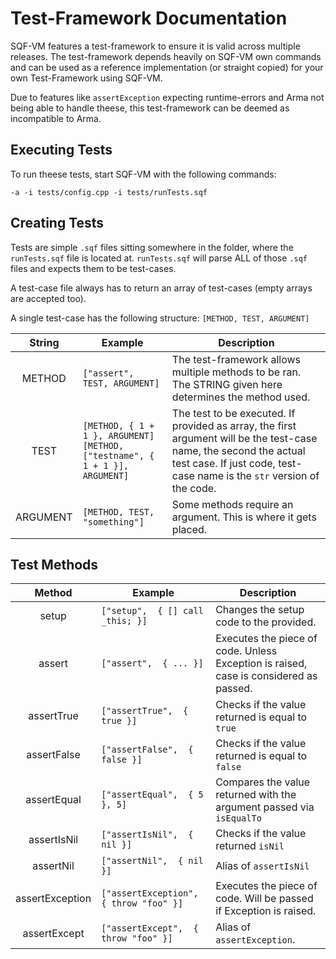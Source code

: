 # Test-Framework Documentation #

SQF-VM features a test-framework to ensure it is valid across multiple releases.
The test-framework depends heavily on SQF-VM own commands and can be used as a reference
implementation (or straight copied) for your own Test-Framework using SQF-VM.

Due to features like `assertException` expecting runtime-errors and Arma not being able to handle
theese, this test-framework can be deemed as incompatible to Arma.

## Executing Tests ##

To run theese tests, start SQF-VM with the following commands:

`-a -i tests/config.cpp -i tests/runTests.sqf`

## Creating Tests ##

Tests are simple `.sqf` files sitting somewhere in the folder, where the `runTests.sqf` file is located at.
`runTests.sqf` will parse ALL of those `.sqf` files and expects them to be test-cases.

A test-case file always has to return an array of test-cases (empty arrays are accepted too).

A single test-case has the following structure: `[METHOD, TEST, ARGUMENT]`

|  String  |             Example                           | Description                                                                                             |
|:--------:|-----------------------------------------------|---------------------------------------------------------------------------------------------------------|
|  METHOD  | `["assert", TEST, ARGUMENT]`                  | The test-framework allows multiple methods to be ran. The STRING given here determines the method used. |
|   TEST   | `[METHOD, { 1 + 1 }, ARGUMENT]`<br/>`[METHOD, ["testname", { 1 + 1 }], ARGUMENT]` | The test to be executed. If provided as array, the first argument will be the test-case name, the second the actual test case. If just code, test-case name is the `str` version of the code.         |
| ARGUMENT | `[METHOD, TEST, "something"]`                 | Some methods require an argument. This is where it gets placed.                                         |


## Test Methods ##

|     Method      |                Example                  | Description                                                                           |
|:---------------:|-----------------------------------------|---------------------------------------------------------------------------------------|
|      setup      | `["setup",  { [] call _this; }]`        | Changes the setup code to the provided.                                               |
|      assert     | `["assert",  { ... }]`                  | Executes the piece of code. Unless Exception is raised, case is considered as passed. |
|   assertTrue    | `["assertTrue",  { true }]`             | Checks if the value returned is equal to `true`                                       |
|   assertFalse   | `["assertFalse",  { false }]`           | Checks if the value returned is equal to `false`                                      |
|   assertEqual   | `["assertEqual",  { 5 }, 5]`            | Compares the value returned with the argument passed via `isEqualTo`                  |
|   assertIsNil   | `["assertIsNil",  { nil }]`             | Checks if the value returned `isNil`                                                  |
|    assertNil    | `["assertNil",  { nil }]`               | Alias of `assertIsNil`                                                                |
| assertException | `["assertException",  { throw "foo" }]` | Executes the piece of code. Will be passed if Exception is raised.                    |
| assertExcept    | `["assertExcept",  { throw "foo" }]`    | Alias of `assertException`.                                                           |
